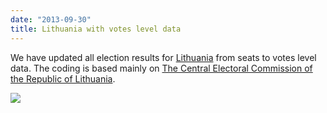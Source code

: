 ```yaml
---
date: "2013-09-30"
title: Lithuania with votes level data
---
```


We have updated all election results for [Lithuania](http://dev.parlgov.org/data/ltu/) from seats to votes level data. The coding is based mainly on [The Central Electoral Commission of the Republic of Lithuania](http://www.vrk.lt).

![](/images/parliament-scotland.jpg)
